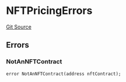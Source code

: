 # NFTPricingErrors
[Git Source](https://github.com/thrackle-io/tron/blob/f74908398c760797afd44dcdc70a8e3cb8ae80a1/src/common/IErrors.sol)


## Errors
### NotAnNFTContract

```solidity
error NotAnNFTContract(address nftContract);
```

